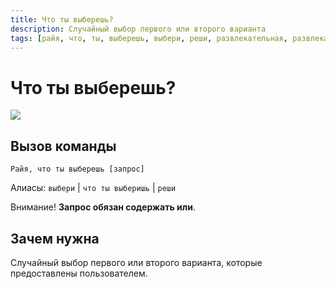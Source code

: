 ```yaml
---
title: Что ты выберешь?
description: Случайный выбор первого или второго варианта
tags: [райя, что, ты, выберешь, выбери, реши, развлекательная, развлекательные, амино, amino, команда, команды]
---
```



# Что ты выберешь?

![](https://img.shields.io/badge/тип_команды-развлекательная-blue?style=for-the-badge)

## Вызов команды

`Райя, что ты выберешь [запрос]`

Алиасы: `выбери` | `что ты выберишь` | `реши`

Внимание! **Запрос обязан содержать или**.

## Зачем нужна

Случайный выбор первого или второго варианта, которые предоставлены пользователем.
